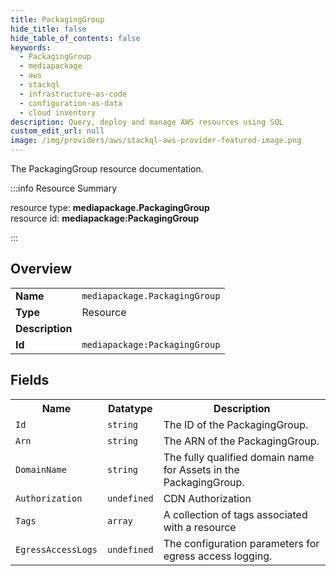 ```yaml
---
title: PackagingGroup
hide_title: false
hide_table_of_contents: false
keywords:
  - PackagingGroup
  - mediapackage
  - aws
  - stackql
  - infrastructure-as-code
  - configuration-as-data
  - cloud inventory
description: Query, deploy and manage AWS resources using SQL
custom_edit_url: null
image: /img/providers/aws/stackql-aws-provider-featured-image.png
---
```

The PackagingGroup resource documentation.

:::info Resource Summary

<div class="row">
<div class="providerDocColumn">
<span>resource type:&nbsp;<b>mediapackage.PackagingGroup</b></span><br />
<span>resource id:&nbsp;<b>mediapackage:PackagingGroup</b></span><br />
</div>
</div>

:::

## Overview
<table><tbody>
<tr><td><b>Name</b></td><td><code>mediapackage.PackagingGroup</code></td></tr>
<tr><td><b>Type</b></td><td>Resource</td></tr>
<tr><td><b>Description</b></td><td></td></tr>
<tr><td><b>Id</b></td><td><code>mediapackage:PackagingGroup</code></td></tr>
</tbody></table>

## Fields
<table><tbody>
<tr><th>Name</th><th>Datatype</th><th>Description</th></tr>
<tr><td><code>Id</code></td><td><code>string</code></td><td>The ID of the PackagingGroup.</td></tr><tr><td><code>Arn</code></td><td><code>string</code></td><td>The ARN of the PackagingGroup.</td></tr><tr><td><code>DomainName</code></td><td><code>string</code></td><td>The fully qualified domain name for Assets in the PackagingGroup.</td></tr><tr><td><code>Authorization</code></td><td><code>undefined</code></td><td>CDN Authorization</td></tr><tr><td><code>Tags</code></td><td><code>array</code></td><td>A collection of tags associated with a resource</td></tr><tr><td><code>EgressAccessLogs</code></td><td><code>undefined</code></td><td>The configuration parameters for egress access logging.</td></tr>
</tbody></table>